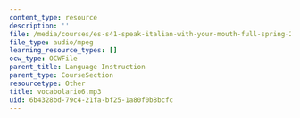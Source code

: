 ```yaml
---
content_type: resource
description: ''
file: /media/courses/es-s41-speak-italian-with-your-mouth-full-spring-2012/6b4328bd79c421fabf251a80f0b8bcfc_vocabolario6.mp3
file_type: audio/mpeg
learning_resource_types: []
ocw_type: OCWFile
parent_title: Language Instruction
parent_type: CourseSection
resourcetype: Other
title: vocabolario6.mp3
uid: 6b4328bd-79c4-21fa-bf25-1a80f0b8bcfc
---
```

